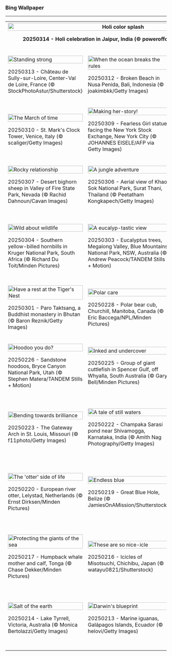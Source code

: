 <h3>
 Bing Wallpaper
</h3>
<hr/>
<table>
<tr>
<th colspan="3">
<img alt="Holi color splash" src="https://www.bing.com/th?id=OHR.HoliColors_EN-US9033637774_UHD.jpg&amp;rf=LaDigue_UHD.jpg&amp;pid=hp&amp;w=3840&amp;h=2160&amp;rs=1&amp;c=4" width="100%"/><p>20250314 - Holi celebration in Jaipur, India (© powerofforever/Getty Images)</p></th>
</tr>
<tr>
<td><img alt="Standing strong" src="https://www.bing.com/th?id=OHR.ChateauLoire_EN-US8827570825_UHD.jpg&amp;rf=LaDigue_UHD.jpg&amp;pid=hp&amp;w=3840&amp;h=2160&amp;rs=1&amp;c=4" width="100%"/><p>20250313 - Château de Sully-sur-Loire, Center-Val de Loire, France (© StockPhotoAstur/Shutterstock)</p></td>
<td><img alt="When the ocean breaks the rules" src="https://www.bing.com/th?id=OHR.NusaPenida_EN-US8722184767_UHD.jpg&amp;rf=LaDigue_UHD.jpg&amp;pid=hp&amp;w=3840&amp;h=2160&amp;rs=1&amp;c=4" width="100%"/><p>20250312 - Broken Beach in Nusa Penida, Bali, Indonesia (© joakimbkk/Getty Images)</p></td>
<td><img alt="Snooze and conquer" src="https://www.bing.com/th?id=OHR.NappingLion_EN-US8441298325_UHD.jpg&amp;rf=LaDigue_UHD.jpg&amp;pid=hp&amp;w=3840&amp;h=2160&amp;rs=1&amp;c=4" width="100%"/><p>20250311 - A lion sleeping in Ishasha Sector, Queen Elizabeth National Park, Uganda (© Gunter Nuyts/Getty Images)</p></td>
</tr>
<tr>
<td><img alt="The March of time" src="https://www.bing.com/th?id=OHR.ItalyClock_EN-US7397391355_UHD.jpg&amp;rf=LaDigue_UHD.jpg&amp;pid=hp&amp;w=3840&amp;h=2160&amp;rs=1&amp;c=4" width="100%"/><p>20250310 - St. Mark's Clock Tower, Venice, Italy (© scaliger/Getty Images)</p></td>
<td><img alt="Making her-story!" src="https://www.bing.com/th?id=OHR.FearlessWomen_EN-US7338738180_UHD.jpg&amp;rf=LaDigue_UHD.jpg&amp;pid=hp&amp;w=3840&amp;h=2160&amp;rs=1&amp;c=4" width="100%"/><p>20250309 - Fearless Girl statue facing the New York Stock Exchange, New York City (© JOHANNES EISELE/AFP via Getty Images)</p></td>
<td><img alt="China in bloom" src="https://www.bing.com/th?id=OHR.PlumBlossom_EN-US7055526666_UHD.jpg&amp;rf=LaDigue_UHD.jpg&amp;pid=hp&amp;w=3840&amp;h=2160&amp;rs=1&amp;c=4" width="100%"/><p>20250308 - Plum blossoms in China (© zhikun sun/Getty Images)</p></td>
</tr>
<tr>
<td><img alt="Rocky relationship" src="https://www.bing.com/th?id=OHR.NevadaBigHorns_EN-US3434258986_UHD.jpg&amp;rf=LaDigue_UHD.jpg&amp;pid=hp&amp;w=3840&amp;h=2160&amp;rs=1&amp;c=4" width="100%"/><p>20250307 - Desert bighorn sheep in Valley of Fire State Park, Nevada (© Rachid Dahnoun/Cavan Images)</p></td>
<td><img alt="A jungle adventure" src="https://www.bing.com/th?id=OHR.SuratThani_EN-US3326265231_UHD.jpg&amp;rf=LaDigue_UHD.jpg&amp;pid=hp&amp;w=3840&amp;h=2160&amp;rs=1&amp;c=4" width="100%"/><p>20250306 - Aerial view of Khao Sok National Park, Surat Thani, Thailand (© Peetatham Kongkapech/Getty Images)</p></td>
<td><img alt="Not your ordinary Tuesday" src="https://www.bing.com/th?id=OHR.MardiGrasJackson_EN-US3277683692_UHD.jpg&amp;rf=LaDigue_UHD.jpg&amp;pid=hp&amp;w=3840&amp;h=2160&amp;rs=1&amp;c=4" width="100%"/><p>20250305 - Jackson Square, New Orleans, Louisiana (© SeanPavonePhoto/Getty Images)</p></td>
</tr>
<tr>
<td><img alt="Wild about wildlife" src="https://www.bing.com/th?id=OHR.HornbillPair_EN-US3168408482_UHD.jpg&amp;rf=LaDigue_UHD.jpg&amp;pid=hp&amp;w=3840&amp;h=2160&amp;rs=1&amp;c=4" width="100%"/><p>20250304 - Southern yellow-billed hornbills in Kruger National Park, South Africa (© Richard Du Toit/Minden Pictures)</p></td>
<td><img alt="A eucalyp-tastic view" src="https://www.bing.com/th?id=OHR.EucalyptusForest_EN-US3015819767_UHD.jpg&amp;rf=LaDigue_UHD.jpg&amp;pid=hp&amp;w=3840&amp;h=2160&amp;rs=1&amp;c=4" width="100%"/><p>20250303 - Eucalyptus trees, Megalong Valley, Blue Mountains National Park, NSW, Australia (© Andrew Peacock/TANDEM Stills + Motion)</p></td>
<td><img alt="Women's History Month" src="https://www.bing.com/th?id=OHR.SuffragetteCity_EN-US2883743791_UHD.jpg&amp;rf=LaDigue_UHD.jpg&amp;pid=hp&amp;w=3840&amp;h=2160&amp;rs=1&amp;c=4" width="100%"/><p>20250302 - Dr. Anna Howard Shaw leading a suffrage parade in 1910s New York City (© Bettmann/Getty Images)</p></td>
</tr>
<tr><td><img alt="Have a rest at the Tiger's Nest" src="https://www.bing.com/th?id=OHR.BhutanMonastery_EN-US2804780711_UHD.jpg&amp;rf=LaDigue_UHD.jpg&amp;pid=hp&amp;w=3840&amp;h=2160&amp;rs=1&amp;c=4" width="100%"/><p>20250301 - Paro Taktsang, a Buddhist monastery in Bhutan (© Baron Reznik/Getty Images)</p></td><td><img alt="Polar care" src="https://www.bing.com/th?id=OHR.PolarCub_EN-US2740470421_UHD.jpg&amp;rf=LaDigue_UHD.jpg&amp;pid=hp&amp;w=3840&amp;h=2160&amp;rs=1&amp;c=4" width="100%"/><p>20250228 - Polar bear cub, Churchill, Manitoba, Canada (© Eric Baccega/NPL/Minden Pictures)</p></td><td><img alt="Scottish strategy at its finest" src="https://www.bing.com/th?id=OHR.ArgyllStalker_EN-US2452683665_UHD.jpg&amp;rf=LaDigue_UHD.jpg&amp;pid=hp&amp;w=3840&amp;h=2160&amp;rs=1&amp;c=4" width="100%"/><p>20250227 - Castle Stalker on Loch Laich, Argyll, Scotland (© WLDavies/Getty Images)</p></td></tr><tr><td><img alt="Hoodoo you do?" src="https://www.bing.com/th?id=OHR.BryceHoodoos_EN-US2334649046_UHD.jpg&amp;rf=LaDigue_UHD.jpg&amp;pid=hp&amp;w=3840&amp;h=2160&amp;rs=1&amp;c=4" width="100%"/><p>20250226 - Sandstone hoodoos, Bryce Canyon National Park, Utah (© Stephen Matera/TANDEM Stills + Motion)</p></td><td><img alt="Inked and undercover" src="https://www.bing.com/th?id=OHR.GiantCuttlefish_EN-US2276053377_UHD.jpg&amp;rf=LaDigue_UHD.jpg&amp;pid=hp&amp;w=3840&amp;h=2160&amp;rs=1&amp;c=4" width="100%"/><p>20250225 - Group of giant cuttlefish in Spencer Gulf, off Whyalla, South Australia (© Gary Bell/Minden Pictures)</p></td><td><img alt="Wind of Fuji, my souvenir from Edo" src="https://www.bing.com/th?id=OHR.MtFujiSunrise_EN-US2218385739_UHD.jpg&amp;rf=LaDigue_UHD.jpg&amp;pid=hp&amp;w=3840&amp;h=2160&amp;rs=1&amp;c=4" width="100%"/><p>20250224 - Mount Fuji at sunrise, Lake Kawaguchi, Japan (© Twenty47studio/Getty Images)</p></td></tr><tr><td><img alt="Bending towards brilliance" src="https://www.bing.com/th?id=OHR.StLouisArch_EN-US1920417205_UHD.jpg&amp;rf=LaDigue_UHD.jpg&amp;pid=hp&amp;w=3840&amp;h=2160&amp;rs=1&amp;c=4" width="100%"/><p>20250223 - The Gateway Arch in St. Louis, Missouri (© f11photo/Getty Images)</p></td><td><img alt="A tale of still waters" src="https://www.bing.com/th?id=OHR.ChampakaSarasi_EN-US0671131929_UHD.jpg&amp;rf=LaDigue_UHD.jpg&amp;pid=hp&amp;w=3840&amp;h=2160&amp;rs=1&amp;c=4" width="100%"/><p>20250222 - Champaka Sarasi pond near Shivamogga, Karnataka, India (© Amith Nag Photography/Getty Images)</p></td><td><img alt="Celebrating Ansel Adams" src="https://www.bing.com/th?id=OHR.AdamsYosemite_EN-US7924059397_UHD.jpg&amp;rf=LaDigue_UHD.jpg&amp;pid=hp&amp;w=3840&amp;h=2160&amp;rs=1&amp;c=4" width="100%"/><p>20250221 - Alpenglow on Half Dome, Yosemite National Park, California (© Matthew Kuhns/TANDEM Stills + Motion)</p></td></tr><tr><td><img alt="The 'otter' side of life" src="https://www.bing.com/th?id=OHR.IceHoleOtter_EN-US7859051687_UHD.jpg&amp;rf=LaDigue_UHD.jpg&amp;pid=hp&amp;w=3840&amp;h=2160&amp;rs=1&amp;c=4" width="100%"/><p>20250220 - European river otter, Lelystad, Netherlands (© Ernst Dirksen/Minden Pictures)</p></td><td><img alt="Endless blue" src="https://www.bing.com/th?id=OHR.BlueBelize_EN-US7787222240_UHD.jpg&amp;rf=LaDigue_UHD.jpg&amp;pid=hp&amp;w=3840&amp;h=2160&amp;rs=1&amp;c=4" width="100%"/><p>20250219 - Great Blue Hole, Belize (© JamiesOnAMission/Shutterstock)</p></td><td><img alt="Honoring our presidents" src="https://www.bing.com/th?id=OHR.LincolnSunrise_EN-US7725604655_UHD.jpg&amp;rf=LaDigue_UHD.jpg&amp;pid=hp&amp;w=3840&amp;h=2160&amp;rs=1&amp;c=4" width="100%"/><p>20250218 - The Washington Monument seen from the Lincoln Memorial, Washington, DC (© lucky-photographer/Alamy)</p></td></tr><tr><td><img alt="Protecting the giants of the sea" src="https://www.bing.com/th?id=OHR.HumpbackMother_EN-US8033380725_UHD.jpg&amp;rf=LaDigue_UHD.jpg&amp;pid=hp&amp;w=3840&amp;h=2160&amp;rs=1&amp;c=4" width="100%"/><p>20250217 - Humpback whale mother and calf, Tonga (© Chase Dekker/Minden Pictures)</p></td><td><img alt="These are so nice-icle" src="https://www.bing.com/th?id=OHR.Misotsuchi2025_EN-US8130053956_UHD.jpg&amp;rf=LaDigue_UHD.jpg&amp;pid=hp&amp;w=3840&amp;h=2160&amp;rs=1&amp;c=4" width="100%"/><p>20250216 - Icicles of Misotsuchi, Chichibu, Japan (© watayu0821/Shutterstock)</p></td><td><img alt="Look at these lovebirds" src="https://www.bing.com/th?id=OHR.PenguinLove_EN-US7515315710_UHD.jpg&amp;rf=LaDigue_UHD.jpg&amp;pid=hp&amp;w=3840&amp;h=2160&amp;rs=1&amp;c=4" width="100%"/><p>20250215 - Magellanic penguins in the Falkland Islands (© Vicki Jauron, Babylon and Beyond Photography/Getty Images)</p></td></tr><tr><td><img alt="Salt of the earth" src="https://www.bing.com/th?id=OHR.LakeTyrrell_EN-US7326346900_UHD.jpg&amp;rf=LaDigue_UHD.jpg&amp;pid=hp&amp;w=3840&amp;h=2160&amp;rs=1&amp;c=4" width="100%"/><p>20250214 - Lake Tyrrell, Victoria, Australia (© Monica Bertolazzi/Getty Images)</p></td><td><img alt="Darwin's blueprint" src="https://www.bing.com/th?id=OHR.GalapagosIguana_EN-US6976814194_UHD.jpg&amp;rf=LaDigue_UHD.jpg&amp;pid=hp&amp;w=3840&amp;h=2160&amp;rs=1&amp;c=4" width="100%"/><p>20250213 - Marine iguanas, Galápagos Islands, Ecuador (© helovi/Getty Images)</p></td><td><img alt="The watchful eyes of history" src="https://www.bing.com/th?id=OHR.YungangGrottoes_EN-US6896904893_UHD.jpg&amp;rf=LaDigue_UHD.jpg&amp;pid=hp&amp;w=3840&amp;h=2160&amp;rs=1&amp;c=4" width="100%"/><p>20250212 - Yungang Grottoes, Datong, Shanxi province, China (© Eric Yang/Getty Images)</p></td></tr></table>
